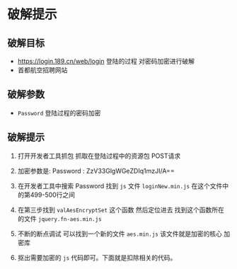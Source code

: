 ﻿# 破解提示

## 破解目标

- https://login.189.cn/web/login  登陆的过程 对密码加密进行破解  
- 首都航空招聘网站

## 破解参数

- `Password` 登陆过程的密码加密

## 破解提示

1. 打开开发者工具抓包 抓取在登陆过程中的资源包  POST请求

2. 加密参数是: Password : ZzV33GlgWGeZDIq1mzJI/A==

3. 在开发者工具中搜索 Password 找到 `js` 文件 `loginNew.min.js` 在这个文件中的第499-500行之间

4. 在第三步找到 `valAesEncryptSet` 这个函数 然后定位进去 找到这个函数所在的文件 `jquery.fn-aes.min.js`

5. 不断的断点调试 可以找到一个新的文件 `aes.min.js` 该文件就是加密的核心 加密库

6. 抠出需要加密的 `js` 代码即可。下面就是扣除相关的代码。